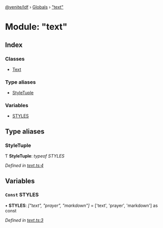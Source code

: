 [@venite/ldf](../README.md) › [Globals](../globals.md) › ["text"](_text_.md)

# Module: "text"

## Index

### Classes

* [Text](../classes/_text_.text.md)

### Type aliases

* [StyleTuple](_text_.md#styletuple)

### Variables

* [STYLES](_text_.md#const-styles)

## Type aliases

###  StyleTuple

Ƭ **StyleTuple**: *typeof STYLES*

*Defined in [text.ts:4](https://github.com/gbj/venite/blob/1d84b4a/ldf/src/text.ts#L4)*

## Variables

### `Const` STYLES

• **STYLES**: *["text", "prayer", "markdown"]* = ['text', 'prayer', 'markdown'] as const

*Defined in [text.ts:3](https://github.com/gbj/venite/blob/1d84b4a/ldf/src/text.ts#L3)*
